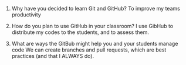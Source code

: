 1. Why have you decided to learn Git and GitHub?
To improve my teams productivity

2. How do you plan to use GitHub in your classroom?
I use GibHub to distribute my codes to the students, and to assess them.

3. What are ways the GitBub might help you and your students manage code
We can create branches and pull requests, which are best practices (and that I ALWAYS do).

